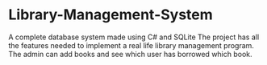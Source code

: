 # Library-Management-System
A complete database system made using C# and SQLite
The project has all the features needed to implement a real life library management program.
The admin can add books and see which user has borrowed which book.
